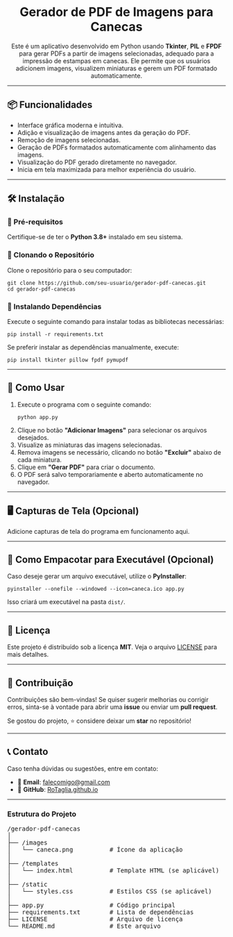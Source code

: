 <h1 align="center">Gerador de PDF de Imagens para Canecas</h1>

<p align="center">
  Este é um aplicativo desenvolvido em Python usando <strong>Tkinter</strong>, <strong>PIL</strong> e <strong>FPDF</strong> para gerar PDFs a partir de imagens selecionadas, adequado para a impressão de estampas em canecas. Ele permite que os usuários adicionem imagens, visualizem miniaturas e gerem um PDF formatado automaticamente.
</p>

---

<h2>📦 Funcionalidades</h2>

<ul>
  <li>Interface gráfica moderna e intuitiva.</li>
  <li>Adição e visualização de imagens antes da geração do PDF.</li>
  <li>Remoção de imagens selecionadas.</li>
  <li>Geração de PDFs formatados automaticamente com alinhamento das imagens.</li>
  <li>Visualização do PDF gerado diretamente no navegador.</li>
  <li>Inicia em tela maximizada para melhor experiência do usuário.</li>
</ul>

---

<h2>🛠️ Instalação</h2>

<h3>🔹 Pré-requisitos</h3>

<p>Certifique-se de ter o <strong>Python 3.8+</strong> instalado em seu sistema.</p>

<h3>🔹 Clonando o Repositório</h3>

<p>Clone o repositório para o seu computador:</p>

<pre><code>git clone https://github.com/seu-usuario/gerador-pdf-canecas.git
cd gerador-pdf-canecas
</code></pre>

<h3>🔹 Instalando Dependências</h3>

<p>Execute o seguinte comando para instalar todas as bibliotecas necessárias:</p>

<pre><code>pip install -r requirements.txt
</code></pre>

<p>Se preferir instalar as dependências manualmente, execute:</p>

<pre><code>pip install tkinter pillow fpdf pymupdf
</code></pre>

---

<h2>🚀 Como Usar</h2>

<ol>
  <li>Execute o programa com o seguinte comando:</li>
  <pre><code>python app.py</code></pre>
  <li>Clique no botão <strong>"Adicionar Imagens"</strong> para selecionar os arquivos desejados.</li>
  <li>Visualize as miniaturas das imagens selecionadas.</li>
  <li>Remova imagens se necessário, clicando no botão <strong>"Excluir"</strong> abaixo de cada miniatura.</li>
  <li>Clique em <strong>"Gerar PDF"</strong> para criar o documento.</li>
  <li>O PDF será salvo temporariamente e aberto automaticamente no navegador.</li>
</ol>

---

<h2>🖥️ Capturas de Tela (Opcional)</h2>

<p>Adicione capturas de tela do programa em funcionamento aqui.</p>

---

<h2>🔧 Como Empacotar para Executável (Opcional)</h2>

<p>Caso deseje gerar um arquivo executável, utilize o <strong>PyInstaller</strong>:</p>

<pre><code>pyinstaller --onefile --windowed --icon=caneca.ico app.py
</code></pre>

<p>Isso criará um executável na pasta <code>dist/</code>.</p>

---

<h2>📜 Licença</h2>

<p>Este projeto é distribuído sob a licença <strong>MIT</strong>. Veja o arquivo <a href="LICENSE">LICENSE</a> para mais detalhes.</p>

---

<h2>📌 Contribuição</h2>

<p>Contribuições são bem-vindas! Se quiser sugerir melhorias ou corrigir erros, sinta-se à vontade para abrir uma <strong>issue</strong> ou enviar um <strong>pull request</strong>.</p>

<p>Se gostou do projeto, ⭐ considere deixar um <strong>star</strong> no repositório!</p>

---

<h2>📞 Contato</h2>

<p>Caso tenha dúvidas ou sugestões, entre em contato:</p>

<ul>
  <li>📧 <strong>Email</strong>: <a href="mailto:seu-email@email.com">falecomigo@gmail.com</a></li>
  <li>🔗 <strong>GitHub</strong>: <a href="https://rotaglia.github.io/">RoTaglia.github.io</a></li>
</ul>

---

<h3>Estrutura do Projeto</h3>

<pre>
/gerador-pdf-canecas
│
├── /images
│   └── caneca.png          # Ícone da aplicação
│
├── /templates
│   └── index.html          # Template HTML (se aplicável)
│
├── /static
│   └── styles.css          # Estilos CSS (se aplicável)
│
├── app.py                  # Código principal
├── requirements.txt        # Lista de dependências
├── LICENSE                 # Arquivo de licença
└── README.md               # Este arquivo
</pre>